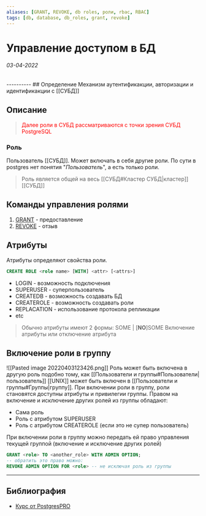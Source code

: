 ```yaml
---
aliases: [GRANT, REVOKE, db roles, роли, rbac, RBAC]
tags: [db, database, db_roles, grant, revoke]
---
```

# Управление доступом в БД
<h6>03-04-2022</h6>
----------
## Определение
Механизм аутентификакции, авторизации и идентификакции с [[СУБД]]

## Описание
> <span style='color: red'>Далее роли в СУБД рассматриваются с точки зрения СУБД PostgreSQL</span>

### Роль
Пользователь [[СУБД]]. Может включать в себя другие роли. По сути в postgres нет понятия "*Пользователь*", а есть только роли.

> Роль является общей на весь [[СУБД#Кластер СУБД|кластер]] [[СУБД]]

## Команды управления ролями
1. [GRANT](https://postgrespro.ru/docs/postgrespro/13/sql-grant) - предоставление
2. [REVOKE](https://postgrespro.ru/docs/postgrespro/13/sql-revoke) - отзыв

## Атрибуты
Атрибуты определяют свойства роли. 
```sql
CREATE ROLE <role name> [WITH] <attr> [<attrs>]
```
- LOGIN - возможность подключения
- SUPERUSER - суперпользователь
- CREATEDB - возможность создавать БД
- CREATEROLE - возможность создавать роли
- REPLACATION - использование протокола репликации
- etc
> Обычно атрибуты имеют 2 формы:
> SOME | \[**NO**\]SOME
> Включение атрибуты или отключение атрибута

## Включение роли в группу
![[Pasted image 20220403123426.png]]
Роль может быть включена в другую роль подобно тому, как [[Пользователи и группы#Пользователи|пользователь]] [[UNIX]] может быть включен в [[Пользователи и группы#Группы|группу]]. 
При включении роли в группу, роли становятся доступны атрибуты и привилегии группы.
Правом на включение и исключение других ролей из группы обладают:
- Сама роль
- Роль с атрибутом SUPERUSER
- Роль с атрибутом CREATEROLE (если это не супер пользователь)

При включении роли в группу можно передать ей право управления текущей группой (включение и исключение других ролей)
```sql
GRANT <role> TO <another_role> WITH ADMIN OPTION;
-- обратить это право можно:
REVOKE ADMIN OPTION FOR <role> -- не исключая роль из группы
```



---
## Библиография
- [Курс от PostgresPRO](https://edu.postgrespro.ru/dba1/dba1_13_access_roles.pdf)
